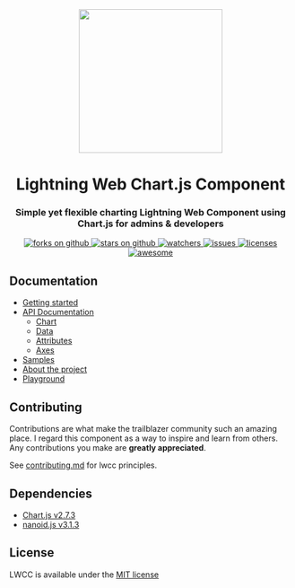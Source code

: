 <div align="center">
	<img src="assets/images/lwcc_logo.png" width="256">
	<h1>Lightning Web Chart.js Component</h1>
</div>
	
<div align="center">
	<h3>Simple yet flexible charting Lightning Web Component using Chart.js for admins & developers</h3>
	<a href="https://github.com/SalesforceLabs/LightningWebChartJS/network/members">
    		<img alt="forks on github"
		src="https://img.shields.io/github/forks/SalesforceLabs/LightningWebChartJS?style=flat-square&logoColor=blue">
  	</a>
  	<a href="https://github.com/SalesforceLabs/LightningWebChartJS/stargazers">
    		<img alt="stars on github"
		src="https://img.shields.io/github/stars/SalesforceLabs/LightningWebChartJS?style=flat-square">
  	</a>
  	<a href="https://github.com/SalesforceLabs/LightningWebChartJS/watchers">
    		<img alt="watchers"
		src="https://img.shields.io/github/watchers/SalesforceLabs/LightningWebChartJS?style=flat-square">
  	</a>
  	<a href="https://github.com/SalesforceLabs/LightningWebChartJS/issues">
    		<img alt="issues"
		src="https://img.shields.io/github/issues-raw/SalesforceLabs/LightningWebChartJS?style=flat-square">
  	</a>
	<a href="https://opensource.org/licenses/MIT">
		<img alt="licenses"
		     src="https://img.shields.io/badge/License-MIT-yellow.svg">
	</a>
	<a href="https://github.com/chartjs/awesome">
		<img alt="awesome"
		     src="https://awesome.re/badge-flat2.svg">
	</a>
</div>

## Documentation

- [Getting started](https://salesforcelabs.github.io/LightningWebChartJS/)
- [API Documentation](https://salesforcelabs.github.io/LightningWebChartJS/docs/api.html)
  - [Chart](https://salesforcelabs.github.io/LightningWebChartJS/docs/api/chart.html)
  - [Data](https://salesforcelabs.github.io/LightningWebChartJS/docs/api/dataset/data.html)
  - [Attributes](https://salesforcelabs.github.io/LightningWebChartJS/docs/api/attributes.html)
  - [Axes](https://salesforcelabs.github.io/LightningWebChartJS/docs/api/axes.html)
- [Samples](https://salesforcelabs.github.io/LightningWebChartJS/docs/general/samples.html)
- [About the project](https://salesforcelabs.github.io/LightningWebChartJS/docs/general/about.html)
- [Playground](https://salesforcelabs.github.io/LightningWebChartJS/docs/general/playground.html)

## Contributing

Contributions are what make the trailblazer community such an amazing place. I regard this component as a way to inspire and learn from others. Any contributions you make are **greatly appreciated**.

See [contributing.md](/CONTRIBUTING.md) for lwcc principles.

## Dependencies

- [Chart.js v2.7.3](https://www.chartjs.org/)
- [nanoid.js v3.1.3](https://github.com/ai/nanoid)

## License

LWCC is available under the [MIT license](LICENSE.md)

